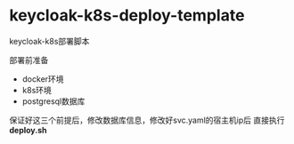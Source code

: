# keycloak-k8s-deploy-template
keycloak-k8s部署脚本

部署前准备
+ docker环境
+ k8s环境
+ postgresql数据库

保证好这三个前提后，修改数据库信息，修改好svc.yaml的宿主机ip后
直接执行 **deploy.sh**